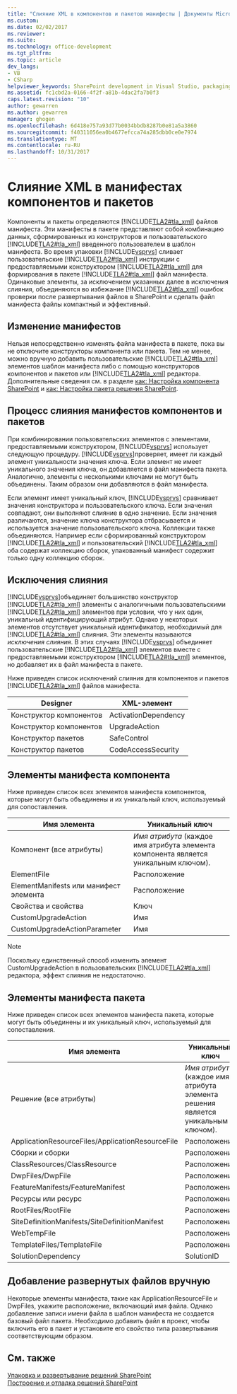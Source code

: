 ```yaml
---
title: "Слияние XML в компонентов и пакетов манифесты | Документы Microsoft"
ms.custom: 
ms.date: 02/02/2017
ms.reviewer: 
ms.suite: 
ms.technology: office-development
ms.tgt_pltfrm: 
ms.topic: article
dev_langs:
- VB
- CSharp
helpviewer_keywords: SharePoint development in Visual Studio, packaging
ms.assetid: fc1cbd2a-0166-4f2f-a81b-4dac2fa7b0f3
caps.latest.revision: "10"
author: gewarren
ms.author: gewarren
manager: ghogen
ms.openlocfilehash: 6d418e757a93d77b0034bbdb8287b0e81a5a3860
ms.sourcegitcommit: f40311056ea0b4677efcca74a285dbb0ce0e7974
ms.translationtype: MT
ms.contentlocale: ru-RU
ms.lasthandoff: 10/31/2017
---
```

# <a name="merging-xml-in-feature-and-package-manifests"></a>Слияние XML в манифестах компонентов и пакетов
  Компоненты и пакеты определяются [!INCLUDE[TLA2#tla_xml](../sharepoint/includes/tla2sharptla-xml-md.md)] файлов манифеста. Эти манифесты в пакете представляют собой комбинацию данных, сформированных из конструкторов и пользовательского [!INCLUDE[TLA2#tla_xml](../sharepoint/includes/tla2sharptla-xml-md.md)] введенного пользователем в шаблон манифеста. Во время упаковки [!INCLUDE[vsprvs](../sharepoint/includes/vsprvs-md.md)] сливает пользовательские [!INCLUDE[TLA2#tla_xml](../sharepoint/includes/tla2sharptla-xml-md.md)] инструкции с предоставляемыми конструктором [!INCLUDE[TLA2#tla_xml](../sharepoint/includes/tla2sharptla-xml-md.md)] для формирования в пакете [!INCLUDE[TLA2#tla_xml](../sharepoint/includes/tla2sharptla-xml-md.md)] файл манифеста. Одинаковые элементы, за исключением указанных далее в исключения слияния, объединяются во избежание [!INCLUDE[TLA2#tla_xml](../sharepoint/includes/tla2sharptla-xml-md.md)] ошибок проверки после развертывания файлов в SharePoint и сделать файл манифеста файлы компактный и эффективный.  
  
## <a name="modifying-the-manifests"></a>Изменение манифестов  
 Нельзя непосредственно изменять файла манифеста в пакете, пока вы не отключите конструкторы компонента или пакета. Тем не менее, можно вручную добавить пользовательские [!INCLUDE[TLA2#tla_xml](../sharepoint/includes/tla2sharptla-xml-md.md)] элементов шаблон манифеста либо с помощью конструкторов компонентов и пакетов или [!INCLUDE[TLA2#tla_xml](../sharepoint/includes/tla2sharptla-xml-md.md)] редактора. Дополнительные сведения см. в разделе [как: Настройка компонента SharePoint](../sharepoint/how-to-customize-a-sharepoint-feature.md) и [как: Настройка пакета решения SharePoint](../sharepoint/how-to-customize-a-sharepoint-solution-package.md).  
  
## <a name="feature-and-package-manifest-merge-process"></a>Процесс слияния манифестов компонентов и пакетов  
 При комбинировании пользовательских элементов с элементами, предоставляемыми конструктором, [!INCLUDE[vsprvs](../sharepoint/includes/vsprvs-md.md)] использует следующую процедуру. [!INCLUDE[vsprvs](../sharepoint/includes/vsprvs-md.md)]проверяет, имеет ли каждый элемент уникальности значения ключа. Если элемент не имеет уникального значения ключа, он добавляется в файл манифеста пакета. Аналогично, элементы с несколькими ключами не могут быть объединены. Таким образом они добавляются в файл манифеста.  
  
 Если элемент имеет уникальный ключ, [!INCLUDE[vsprvs](../sharepoint/includes/vsprvs-md.md)] сравнивает значения конструктора и пользовательского ключа. Если значения совпадают, они выполняют слияние в одно значение. Если значения различаются, значение ключа конструктора отбрасывается и используется значение пользовательского ключа. Коллекции также объединяются. Например если сформированный конструктором [!INCLUDE[TLA2#tla_xml](../sharepoint/includes/tla2sharptla-xml-md.md)] и пользовательский [!INCLUDE[TLA2#tla_xml](../sharepoint/includes/tla2sharptla-xml-md.md)] оба содержат коллекцию сборок, упакованный манифест содержит только одну коллекцию сборок.  
  
## <a name="merge-exceptions"></a>Исключения слияния  
 [!INCLUDE[vsprvs](../sharepoint/includes/vsprvs-md.md)]объединяет большинство конструктор [!INCLUDE[TLA2#tla_xml](../sharepoint/includes/tla2sharptla-xml-md.md)] элементы с аналогичными пользовательскими [!INCLUDE[TLA2#tla_xml](../sharepoint/includes/tla2sharptla-xml-md.md)] элементов при условии, что у них один, уникальный идентифицирующий атрибут. Однако у некоторых элементов отсутствует уникальный идентификатор, необходимый для [!INCLUDE[TLA2#tla_xml](../sharepoint/includes/tla2sharptla-xml-md.md)] слияния. Эти элементы называются *исключения слияния*. В этих случаях [!INCLUDE[vsprvs](../sharepoint/includes/vsprvs-md.md)] объединяет пользовательские [!INCLUDE[TLA2#tla_xml](../sharepoint/includes/tla2sharptla-xml-md.md)] элементов вместе с предоставляемыми конструктором [!INCLUDE[TLA2#tla_xml](../sharepoint/includes/tla2sharptla-xml-md.md)] элементов, но добавляет их в файл манифеста в пакете.  
  
 Ниже приведен список исключений слияния для компонентов и пакетов [!INCLUDE[TLA2#tla_xml](../sharepoint/includes/tla2sharptla-xml-md.md)] файлов манифеста.  
  
|Designer|XML-элемент|  
|--------------|-----------------|  
|Конструктор компонентов|ActivationDependency|  
|Конструктор компонентов|UpgradeAction|  
|Конструктор пакетов|SafeControl|  
|Конструктор пакетов|CodeAccessSecurity|  
  
## <a name="feature-manifest-elements"></a>Элементы манифеста компонента  
 Ниже приведен список всех элементов манифеста компонентов, которые могут быть объединены и их уникальный ключ, используемый для сопоставления.  
  
|Имя элемента|Уникальный ключ|  
|------------------|----------------|  
|Компонент (все атрибуты)|*Имя атрибута* (каждое имя атрибута элемента компонента является уникальным ключом).|  
|ElementFile|Расположение|  
|ElementManifests или манифест элемента|Расположение|  
|Свойства и свойства|Ключ|  
|CustomUpgradeAction|Имя|  
|CustomUpgradeActionParameter|Имя|  
  
> [!NOTE]  
>  Поскольку единственный способ изменить элемент CustomUpgradeAction в пользовательских [!INCLUDE[TLA2#tla_xml](../sharepoint/includes/tla2sharptla-xml-md.md)] редактора, эффект слияния не недостаточно.  
  
## <a name="package-manifest-elements"></a>Элементы манифеста пакета  
 Ниже приведен список всех элементов манифеста пакета, которые могут быть объединены и их уникальный ключ, используемый для сопоставления.  
  
|Имя элемента|Уникальный ключ|  
|------------------|----------------|  
|Решение (все атрибуты)|*Имя атрибута* (каждое имя атрибута элемента решения является уникальным ключом).|  
|ApplicationResourceFiles/ApplicationResourceFile|Расположение|  
|Сборки и сборки|Расположение|  
|ClassResources/ClassResource|Расположение|  
|DwpFiles/DwpFile|Расположение|  
|FeatureManifests/FeatureManifest|Расположение|  
|Ресурсы или ресурс|Расположение|  
|RootFiles/RootFile|Расположение|  
|SiteDefinitionManifests/SiteDefinitionManifest|Расположение|  
|WebTempFile|Расположение|  
|TemplateFiles/TemplateFile|Расположение|  
|SolutionDependency|SolutionID|  
  
## <a name="manually-add-deployed-files"></a>Добавление развернутых файлов вручную  
 Некоторые элементы манифеста, такие как ApplicationResourceFile и DwpFiles, укажите расположение, включающий имя файла. Однако добавление записи имени файла в шаблон манифеста не создается базовый файл пакета. Необходимо добавить файл в проект, чтобы включить его в пакет и установите его свойство типа развертывания соответствующим образом.  
  
## <a name="see-also"></a>См. также  
 [Упаковка и развертывание решений SharePoint](../sharepoint/packaging-and-deploying-sharepoint-solutions.md)   
 [Построение и отладка решений SharePoint](../sharepoint/building-and-debugging-sharepoint-solutions.md)  
  
  